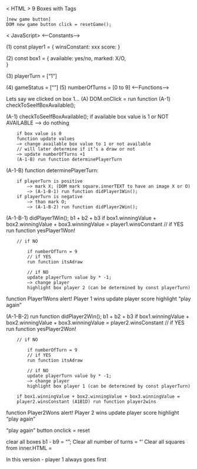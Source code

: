 < HTML >
	9 Boxes with Tags

	[new game button]
	DOM new game button click = resetGame();

< JavaScript>
<—Constants—>

(1)	const player1 = {
			winsConstant: xxx
			score: 
			}

(2) 	const box1 = {
			available: yes/no,
			marked: X/O,	
}

(3) playerTurn = [“1”]

(4) gameStatus = [“”]
(5) numberOfTurns = [0 to 9]
<—Functions—>



Lets say we clicked on box 1…
(A)	DOM.onClick = run function (A-1) checkToSeeIfBoxAvailable();
	

(A-1) checkToSeeIfBoxAvailable();
		if available box value is 1 or NOT AVAILABLE
		—> do nothing

		if box value is 0 
		function update values
		—> change available box value to 1 or not available
		// will later determine if it’s a draw or not
		—> update numberOfTurns +1
		(A-1-B) run function determinePlayerTurn


(A-1-B) function determinePlayerTurn:
		
		if playerTurn is positive
			—> mark X; (DOM mark square.innerTEXT to have an image X or O)
			—> (A-1-B-1) run function didPlayer1Win();
		if playerTurn is negative
			—> than mark O;
			—> (A-1-B-2) run function didPlayer2Win();
		

(A-1-B-1) didPlayer1Win(); 
		b1 + b2 + b3
		if box1.winningValue + box2.winningValue + box3.winningValue =
		player1.winsConstant 
		// if YES
		run function yesPlayer1Won!

		// if NO

			if numberOfTurn = 9
			// if YES
			run function itsAdraw
			
			// if NO
			update playerTurn value by * -1;
			—> change player
			highlight box player 2 (can be determined by const playerTurn)
		
		
 function Player1Wons
	alert! Player 1 wins
	update player score
	highlight “play again”



 (A-1-B-2) run function didPlayer2Win();
		b1 + b2 + b3
		if box1.winningValue + box2.winningValue + box3.winningValue =
		player2.winsConstant 
		// if YES
		run function yesPlayer2Won!

		// if NO

			if numberOfTurn = 9
			// if YES
			run function itsAdraw
			
			// if NO
			update playerTurn value by * -1;
			—> change player
			highlight box player 1 (can be determined by const playerTurn)

		if box1.winningValue + box2.winningValue + box3.winningValue =
		player2.winsConstant (A1B1D) run function player2wins
		
 function Player2Wons
	alert! Player 2 wins
	update player score
	highlight “play again”







“play again” button onclick = reset

clear all boxes b1 - b9 = “”;
Clear all number of turns = “’
Clear all squares from inner.HTML = <empty>

In this version - player 1 always goes first




				 




















		